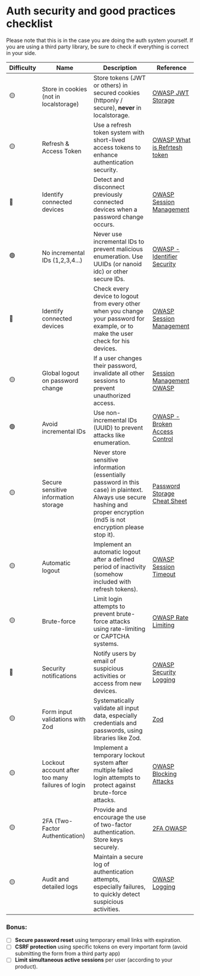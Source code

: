 # Auth security and good practices checklist

Please note that this is in the case you are doing the auth system yourself. If you are using a third party library, be sure to check if everything is correct in your side.

| Difficulty | Name | Description | Reference |
|------------|------|--------------------|-----------|
| 🟡 | Store in cookies (not in localstorage) | Store tokens (JWT or others) in secured cookies (httponly / secure), **never** in localstorage. | [OWASP JWT Storage](https://owasp.org/www-community/controls/SecureCookieAttribute) |
| 🟡 | Refresh & Access Token | Use a refresh token system with short-lived access tokens to enhance authentication security. | [OWASP What is Refrtesh token](https://auth0.com/blog/refresh-tokens-what-are-they-and-when-to-use-them/) |
| 🔴 | Identify connected devices | Detect and disconnect previously connected devices when a password change occurs. | [OWASP Session Management](https://cheatsheetseries.owasp.org/cheatsheets/Session_Management_Cheat_Sheet.html#renew-the-session-id-after-any-privilege-level-change) |
| 🟢 | No incremental IDs (1,2,3,4...) | Never use incremental IDs to prevent malicious enumeration. Use UUIDs (or nanoid idc) or other secure IDs. | [OWASP - Identifier Security](https://www.vaadata.com/blog/fr/failles-idor-principes-attaques-exploitations-mesures-tests-securite/) |
| 🔴 | Identify connected devices | Check every device to logout from every other when you change your password for example, or to make the user check for his devices. | [OWASP Session Management](https://owasp.org/www-community/attacks/Session_hijacking_attack) |
| 🟡 | Global logout on password change | If a user changes their password, invalidate all other sessions to prevent unauthorized access. | [Session Management OWASP](https://owasp.org/www-project-top-ten/) |
| 🟢 | Avoid incremental IDs | Use non-incremental IDs (UUID) to prevent attacks like enumeration. | [OWASP - Broken Access Control](https://owasp.org/www-project-top-ten/A01_2021-Broken_Access_Control/) |
| 🟡 | Secure sensitive information storage | Never store sensitive information (essentially password in this case) in plaintext. Always use secure hashing and proper encryption (md5 is not encryption please stop it). | [Password Storage Cheat Sheet](https://cheatsheetseries.owasp.org/cheatsheets/Password_Storage_Cheat_Sheet.html) |
| 🟡 | Automatic logout | Implement an automatic logout after a defined period of inactivity (somehow included with refresh tokens). | [OWASP Session Timeout](https://cheatsheetseries.owasp.org/cheatsheets/Session_Management_Cheat_Sheet.html#automatic-session-expiration) |
| 🟡 | Brute-force | Limit login attempts to prevent brute-force attacks using rate-limiting or CAPTCHA systems. | [OWASP Rate Limiting](https://cheatsheetseries.owasp.org/cheatsheets/Authentication_Cheat_Sheet.html#protect-against-automated-attacks) |
| 🔴 | Security notifications | Notify users by email of suspicious activities or access from new devices. | [OWASP Security Logging](https://owasp.org/Top10/A09_2021-Security_Logging_and_Monitoring_Failures//) |
| 🟡 | Form input validations with Zod | Systematically validate all input data, especially credentials and passwords, using libraries like Zod. | [Zod](https://github.com/colinhacks/zod) |
| 🟡 | Lockout account after too many failures of login | Implement a temporary lockout system after multiple failed login attempts to protect against brute-force attacks. | [OWASP Blocking Attacks](https://owasp.org/www-community/attacks/Credential_stuffing) |
| 🟡 | 2FA (Two-Factor Authentication) | Provide and encourage the use of two-factor authentication. Store keys securely. | [2FA OWASP](https://cheatsheetseries.owasp.org/cheatsheets/Multifactor_Authentication_Cheat_Sheet.html) |
| 🟡 | Audit and detailed logs | Maintain a secure log of authentication attempts, especially failures, to quickly detect suspicious activities. | [OWASP Logging](https://cheatsheetseries.owasp.org/cheatsheets/Logging_Cheat_Sheet.html) |

### Bonus:
- [ ] **Secure password reset** using temporary email links with expiration.
- [ ] **CSRF protection** using specific tokens on every important form (avoid submitting the form from a third party app)
- [ ] **Limit simultaneous active sessions** per user (according to your product).